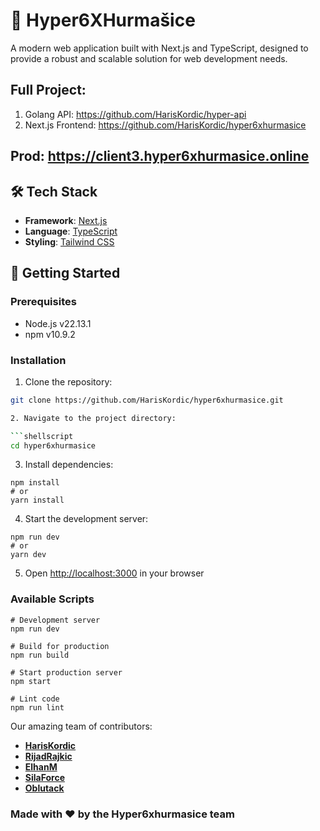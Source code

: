# 🚀 Hyper6XHurmašice

A modern web application built with Next.js and TypeScript, designed to provide a robust and scalable solution for web development needs.

## Full Project:
1. Golang API: https://github.com/HarisKordic/hyper-api
2. Next.js Frontend: https://github.com/HarisKordic/hyper6xhurmasice

## Prod: https://client3.hyper6xhurmasice.online

## 🛠️ Tech Stack

- **Framework**: [Next.js](https://nextjs.org/)
- **Language**: [TypeScript](https://www.typescriptlang.org/)
- **Styling**: [Tailwind CSS](https://tailwindcss.com/)

## 🚀 Getting Started

### Prerequisites

- Node.js v22.13.1
- npm v10.9.2

### Installation

1. Clone the repository:

````bash
git clone https://github.com/HarisKordic/hyper6xhurmasice.git

2. Navigate to the project directory:

```shellscript
cd hyper6xhurmasice
````

3. Install dependencies:

```shellscript
npm install
# or
yarn install
```

4. Start the development server:

```shellscript
npm run dev
# or
yarn dev
```

5. Open [http://localhost:3000](http://localhost:3000) in your browser

### Available Scripts

```shellscript
# Development server
npm run dev

# Build for production
npm run build

# Start production server
npm start

# Lint code
npm run lint
```

Our amazing team of contributors:

- **[HarisKordic](https://github.com/HarisKordic)**
- **[RijadRajkic](https://github.com/RijadRajkic)** 
- **[ElhanM](https://github.com/ElhanM)** 
- **[SilaForce](https://github.com/SilaForce)** 
- **[Oblutack](https://github.com/Oblutack)** 

### Made with ❤️ by the Hyper6xhurmasice team